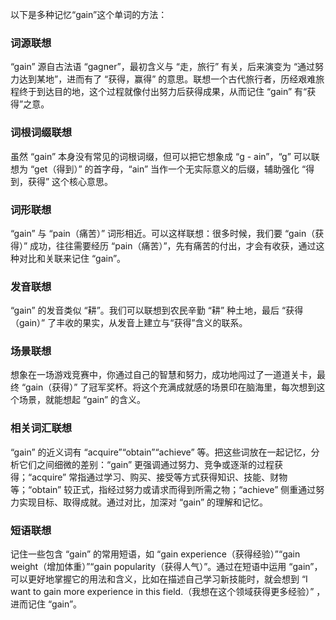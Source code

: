 以下是多种记忆“gain”这个单词的方法：

### 词源联想
“gain” 源自古法语 “gagner”，最初含义与 “走，旅行” 有关，后来演变为 “通过努力达到某地”，进而有了 “获得，赢得” 的意思。联想一个古代旅行者，历经艰难旅程终于到达目的地，这个过程就像付出努力后获得成果，从而记住 “gain” 有“获得”之意。

### 词根词缀联想
虽然 “gain” 本身没有常见的词根词缀，但可以把它想象成 “g - ain”，“g” 可以联想为 “get（得到）” 的首字母，“ain” 当作一个无实际意义的后缀，辅助强化 “得到，获得” 这个核心意思。

### 词形联想
“gain” 与 “pain（痛苦）” 词形相近。可以这样联想：很多时候，我们要 “gain（获得）” 成功，往往需要经历 “pain（痛苦）”，先有痛苦的付出，才会有收获，通过这种对比和关联来记住 “gain”。

### 发音联想
“gain” 的发音类似 “耕”。我们可以联想到农民辛勤 “耕” 种土地，最后 “获得（gain）” 了丰收的果实，从发音上建立与“获得”含义的联系。

### 场景联想
想象在一场游戏竞赛中，你通过自己的智慧和努力，成功地闯过了一道道关卡，最终 “gain（获得）” 了冠军奖杯。将这个充满成就感的场景印在脑海里，每次想到这个场景，就能想起 “gain” 的含义。

### 相关词汇联想
“gain” 的近义词有 “acquire”“obtain”“achieve” 等。把这些词放在一起记忆，分析它们之间细微的差别：“gain” 更强调通过努力、竞争或逐渐的过程获得；“acquire” 常指通过学习、购买、接受等方式获得知识、技能、财物等；“obtain” 较正式，指经过努力或请求而得到所需之物；“achieve” 侧重通过努力实现目标、取得成就。通过对比，加深对 “gain” 的理解和记忆。

### 短语联想
记住一些包含 “gain” 的常用短语，如 “gain experience（获得经验）”“gain weight（增加体重）”“gain popularity（获得人气）”。通过在短语中运用 “gain”，可以更好地掌握它的用法和含义，比如在描述自己学习新技能时，就会想到 “I want to gain more experience in this field.（我想在这个领域获得更多经验）” ，进而记住 “gain”。 